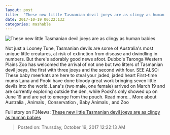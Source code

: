 ```yaml
---
layout: post
title:  "These new little Tasmanian devil joeys are as clingy as human babies"
date: 2017-10-19 00:22:13Z
categories: mashable
---
```


![These new little Tasmanian devil joeys are as clingy as human babies](https://i.amz.mshcdn.com/pANREQYMfi6PI6RFMnJ90yWXBoY=/1200x630/2017%2F10%2F19%2F52%2Fc27c32e44cf54070ab149f436c5ae2a9.6b639.jpg)

Not just a Looney Tune, Tasmanian devils are some of Australia's most unique little creatures, at risk of extinction from disease and dwindling in numbers. But there's adorably good news afoot. Dubbo's Taronga Western Plains Zoo has welcomed the arrival of not one but two litters of Tasmanian devil joeys, the first with three joeys and the second with four. SEE ALSO: These baby meerkats are here to steal your jaded, jaded heart First-time mums Lana and Pooki have done bloody great work bringing seven little devils into the world. Lana's (two male, one female) arrived on March 19 and are currently exploring outside the den, while Pooki's only showed up on June 19 and are yet to emerge from the pouch. Read more... More about Australia , Animals , Conservation , Baby Animals , and Zoo


Full story on F3News: [These new little Tasmanian devil joeys are as clingy as human babies](http://www.f3nws.com/n/2vS3BE)

> Posted on: Thursday, October 19, 2017 12:22:13 AM

